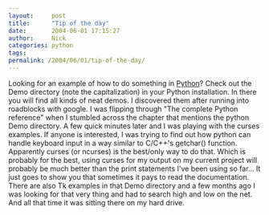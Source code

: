 ```yaml
---
layout:     post
title:      "Tip of the day"
date:       2004-06-01 17:15:27
author:     Nick
categories: python
tags:  
permalink: /2004/06/01/tip-of-the-day/
---
```

Looking for an example of how to do something in [Python](http://python.org)? Check out the Demo directory (note the capitalization) in your Python installation. In there you will find all kinds of neat demos. I discovered them after running into roadblocks with google. I was flipping through "The complete Python reference" when I stumbled across the chapter that mentions the python Demo directory. A few quick minutes later and I was playing with the curses examples. If anyone is interested, I was trying to find out how python can handle keyboard input in a way similar to C/C++'s getchar() function. Apparently curses (or ncurses) is the best/only way to do that. Which is probably for the best, using curses for my output on my current project will probably be much better than the print statements I've been using so far... It just goes to show you that sometimes it pays to read the documentation. There are also Tk examples in that Demo directory and a few months ago I was looking for that very thing and had to search high and low on the net. And all that time it was sitting there on my hard drive.
